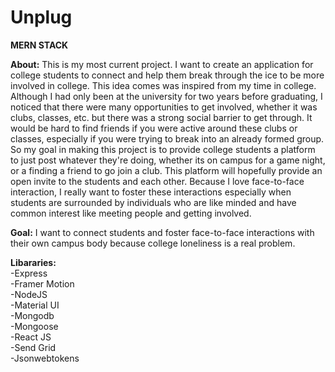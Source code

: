 ﻿# Unplug 
 
 **MERN STACK**
 
**About:** This is my most current project. I want to create an application for college students to connect and help them break through the ice to be more involved in college. This idea comes was inspired from my time in college. Although I had only been at the university for two years before graduating, I noticed that there were many opportunities to get involved, whether it was clubs, classes, etc. but there was a strong social barrier to get through. It would be hard to find friends if you were active around these clubs or classes, especially if you were trying to break into an already formed group. So my goal in making this project is to provide college students a platform to just post whatever they're doing, whether its on campus for a game night, or a finding a friend to go join a club. This platform will hopefully provide an open invite to the students and each other. Because I love face-to-face interaction, I really want to foster these interactions especially when students are surrounded by individuals who are like minded and have common interest like meeting people and getting involved.
 
 **Goal:** I want to connect students and foster face-to-face interactions with their own campus body because college loneliness is a real problem.

**Libararies:**\
-Express\
-Framer Motion\
-NodeJS\
-Material UI\
-Mongodb\
-Mongoose\
-React JS\
-Send Grid\
-Jsonwebtokens
